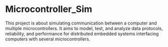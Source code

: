# Microcontroller_Sim
This project is about simulating communication between a computer and multiple microcontrollers. It aims to model, test, and analyze data protocols, reliability, and performance for distributed embedded systems interfacing computers with several microcontrollers.
